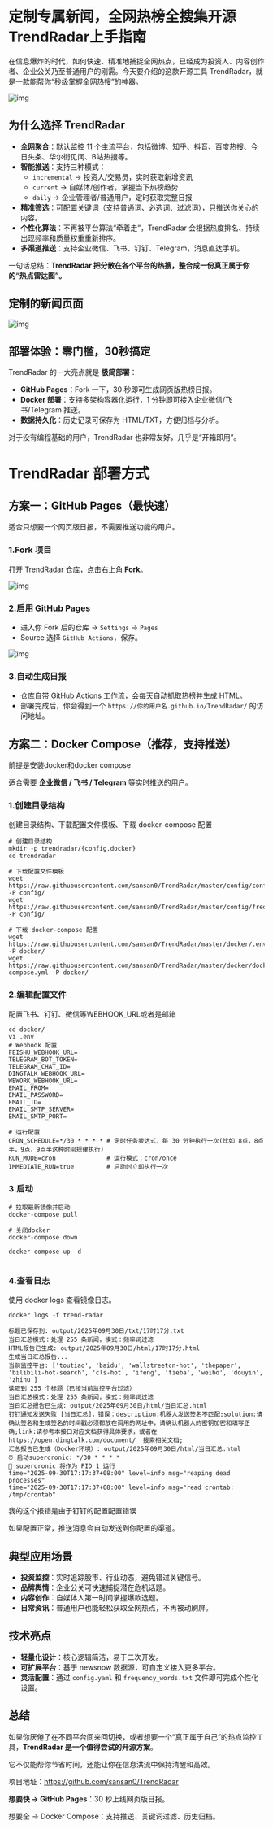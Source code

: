 # 定制专属新闻，全网热榜全搜集开源TrendRadar上手指南

在信息爆炸的时代，如何快速、精准地捕捉全网热点，已经成为投资人、内容创作者、企业公关乃至普通用户的刚需。今天要介绍的这款开源工具 TrendRadar，就是一款能帮你“秒级掌握全网热搜”的神器。

![img](https://imgoss.xgss.net/picgo-tx2025/QQ_1759290773862.png?tx)

## 为什么选择 TrendRadar

- **全网聚合**：默认监控 11 个主流平台，包括微博、知乎、抖音、百度热搜、今日头条、华尔街见闻、B站热搜等。
- **智能推送**：支持三种模式：
  - `incremental` → 投资人/交易员，实时获取新增资讯
  - `current` → 自媒体/创作者，掌握当下热榜趋势
  - `daily` → 企业管理者/普通用户，定时获取完整日报
- **精准筛选**：可配置关键词（支持普通词、必选词、过滤词），只推送你关心的内容。
- **个性化算法**：不再被平台算法“牵着走”，TrendRadar 会根据热度排名、持续出现频率和质量权重重新排序。
- **多渠道推送**：支持企业微信、飞书、钉钉、Telegram，消息直达手机。

一句话总结：**TrendRadar 把分散在各个平台的热搜，整合成一份真正属于你的“热点雷达图”。**

## 定制的新闻页面

![img](https://imgoss.xgss.net/picgo-tx2025/QQ_1759226315707.png?tx)



## 部署体验：零门槛，30秒搞定

TrendRadar 的一大亮点就是 **极简部署**：

- **GitHub Pages**：Fork 一下，30 秒即可生成网页版热榜日报。
- **Docker 部署**：支持多架构容器化运行，1 分钟即可接入企业微信/飞书/Telegram 推送。
- **数据持久化**：历史记录可保存为 HTML/TXT，方便归档与分析。

对于没有编程基础的用户，TrendRadar 也非常友好，几乎是“开箱即用”。

# TrendRadar 部署方式

## 方案一：GitHub Pages（最快速）

适合只想要一个网页版日报，不需要推送功能的用户。

### 1.Fork 项目

打开 TrendRadar 仓库，点击右上角 **Fork**。

![img](https://imgoss.xgss.net/picgo-tx2025/QQ_1759226495854.png?tx)



### 2.启用 GitHub Pages

- 进入你 Fork 后的仓库 → `Settings` → `Pages`
- Source 选择 `GitHub Actions`，保存。

![img](https://imgoss.xgss.net/picgo-tx2025/QQ_1759229463444.png?tx)

### 3.自动生成日报

- 仓库自带 GitHub Actions 工作流，会每天自动抓取热榜并生成 HTML。
- 部署完成后，你会得到一个 `https://你的用户名.github.io/TrendRadar/` 的访问地址。



## 方案二：Docker Compose（推荐，支持推送）

前提是安装docker和docker compose

适合需要 **企业微信 / 飞书 / Telegram** 等实时推送的用户。

### 1.创建目录结构

创建目录结构、下载配置文件模板、下载 docker-compose 配置

```
# 创建目录结构
mkdir -p trendradar/{config,docker}
cd trendradar

# 下载配置文件模板
wget https://raw.githubusercontent.com/sansan0/TrendRadar/master/config/config.yaml -P config/
wget https://raw.githubusercontent.com/sansan0/TrendRadar/master/config/frequency_words.txt -P config/

# 下载 docker-compose 配置
wget https://raw.githubusercontent.com/sansan0/TrendRadar/master/docker/.env -P docker/
wget https://raw.githubusercontent.com/sansan0/TrendRadar/master/docker/docker-compose.yml -P docker/

```

### 2.编辑配置文件

配置飞书、钉钉、微信等WEBHOOK_URL或者是邮箱

```
cd docker/
vi .env 
# Webhook 配置
FEISHU_WEBHOOK_URL=
TELEGRAM_BOT_TOKEN=
TELEGRAM_CHAT_ID=
DINGTALK_WEBHOOK_URL=
WEWORK_WEBHOOK_URL=
EMAIL_FROM=
EMAIL_PASSWORD=
EMAIL_TO=
EMAIL_SMTP_SERVER=
EMAIL_SMTP_PORT=

# 运行配置
CRON_SCHEDULE=*/30 * * * * # 定时任务表达式，每 30 分钟执行一次(比如 8点，8点半，9点，9点半这种时间规律执行)
RUN_MODE=cron              # 运行模式：cron/once
IMMEDIATE_RUN=true         # 启动时立即执行一次
```

### 3.启动

```
# 拉取最新镜像并启动
docker-compose pull

# 关闭docker
docker-compose down

docker-compose up -d


```

### 4.查看日志

使用 docker logs 查看镜像日志。

```
docker logs -f trend-radar

标题已保存到: output/2025年09月30日/txt/17时17分.txt
当日汇总模式：处理 255 条新闻，模式：频率词过滤
HTML报告已生成: output/2025年09月30日/html/17时17分.html
生成当日汇总报告...
当前监控平台: ['toutiao', 'baidu', 'wallstreetcn-hot', 'thepaper', 'bilibili-hot-search', 'cls-hot', 'ifeng', 'tieba', 'weibo', 'douyin', 'zhihu']
读取到 255 个标题（已按当前监控平台过滤）
当日汇总模式：处理 255 条新闻，模式：频率词过滤
当日汇总报告已生成: output/2025年09月30日/html/当日汇总.html
钉钉通知发送失败 [当日汇总]，错误：description:机器人发送签名不匹配;solution:请确认签名和生成签名的时间戳必须都放在调用的网址中，请确认机器人的密钥加密和填写正确;link:请参考本接口对应文档获得具体要求，或者在https://open.dingtalk.com/document/  搜索相关文档;
汇总报告已生成（Docker环境）: output/2025年09月30日/html/当日汇总.html
⏰ 启动supercronic: */30 * * * *
🎯 supercronic 将作为 PID 1 运行
time="2025-09-30T17:17:37+08:00" level=info msg="reaping dead processes"
time="2025-09-30T17:17:37+08:00" level=info msg="read crontab: /tmp/crontab"
```

我的这个报错是由于钉钉的配置配置错误

如果配置正常，推送消息会自动发送到你配置的渠道。



## 典型应用场景

- **投资监控**：实时追踪股市、行业动态，避免错过关键信号。
- **品牌舆情**：企业公关可快速捕捉潜在危机话题。
- **内容创作**：自媒体人第一时间掌握爆款选题。
- **日常资讯**：普通用户也能轻松获取全网热点，不再被动刷屏。

## 技术亮点

- **轻量化设计**：核心逻辑简洁，易于二次开发。
- **可扩展平台**：基于 newsnow 数据源，可自定义接入更多平台。
- **灵活配置**：通过 `config.yaml` 和 `frequency_words.txt` 文件即可完成个性化设置。

## 总结

如果你厌倦了在不同平台间来回切换，或者想要一个“真正属于自己”的热点监控工具，**TrendRadar 是一个值得尝试的开源方案**。

它不仅能帮你节省时间，还能让你在信息洪流中保持清醒和高效。

项目地址：https://github.com/sansan0/TrendRadar

**想要快 → GitHub Pages**：30 秒上线网页版日报。

想要全 → Docker Compose：支持推送、关键词过滤、历史归档。

